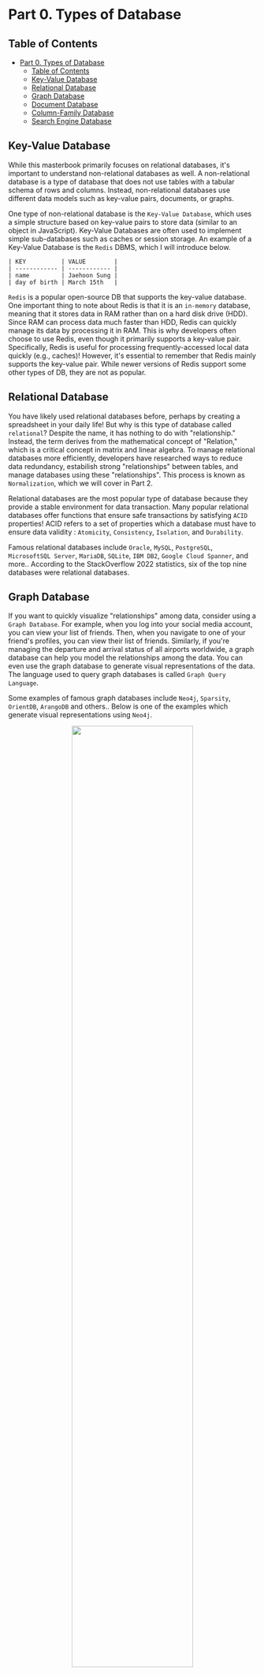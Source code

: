 # Part 0. Types of Database

## Table of Contents

- [Part 0. Types of Database](#part-0-types-of-database)
  - [Table of Contents](#table-of-contents)
  - [Key-Value Database](#key-value-database)
  - [Relational Database](#relational-database)
  - [Graph Database](#graph-database)
  - [Document Database](#document-database)
  - [Column-Family Database](#column-family-database)
  - [Search Engine Database](#search-engine-database)

## Key-Value Database

While this masterbook primarily focuses on relational databases, it's important to understand non-relational databases as well. A non-relational database is a type of database that does not use tables with a tabular schema of rows and columns. Instead, non-relational databases use different data models such as key-value pairs, documents, or graphs.

One type of non-relational database is the `Key-Value Database`, which uses a simple structure based on key-value pairs to store data (similar to an object in JavaScript). Key-Value Databases are often used to implement simple sub-databases such as caches or session storage. An example of a Key-Value Database is the `Redis` DBMS, which I will introduce below.

```
| KEY          | VALUE        |
| ------------ | ------------ |
| name         | Jaehoon Sung |
| day of birth | March 15th   |
```

`Redis` is a popular open-source DB that supports the key-value database. One important thing to note about Redis is that it is an `in-memory` database, meaning that it stores data in RAM rather than on a hard disk drive (HDD). Since RAM can process data much faster than HDD, Redis can quickly manage its data by processing it in RAM. This is why developers often choose to use Redis, even though it primarily supports a key-value pair. Specifically, Redis is useful for processing frequently-accessed local data quickly (e.g., caches)! However, it's essential to remember that Redis mainly supports the key-value pair. While newer versions of Redis support some other types of DB, they are not as popular.

## Relational Database

You have likely used relational databases before, perhaps by creating a spreadsheet in your daily life! But why is this type of database called `relational`? Despite the name, it has nothing to do with "relationship." Instead, the term derives from the mathematical concept of "Relation," which is a critical concept in matrix and linear algebra. To manage relational databases more efficiently, developers have researched ways to reduce data redundancy, estabilish strong "relationships" between tables, and manage databases using these "relationships". This process is known as `Normalization`, which we will cover in Part 2.

Relational databases are the most popular type of database because they provide a stable environment for data transaction. Many popular relational databases offer functions that ensure safe transactions by satisfying `ACID` properties! ACID refers to a set of properties which a database must have to ensure data validity : `Atomicity`, `Consistency`, `Isolation`, and `Durability`.

Famous relational databases include `Oracle`, `MySQL`, `PostgreSQL`, `MicrosoftSQL Server`, `MariaDB`, `SQLite`, `IBM DB2`, `Google Cloud Spanner`, and more.. According to the StackOverflow 2022 statistics, six of the top nine databases were relational databases.

## Graph Database

If you want to quickly visualize "relationships" among data, consider using a `Graph Database`. For example, when you log into your social media account, you can view your list of friends. Then, when you navigate to one of your friend's profiles, you can view their list of friends. Similarly, if you're managing the departure and arrival status of all airports worldwide, a graph database can help you model the relationships among the data. You can even use the graph database to generate visual representations of the data. The language used to query graph databases is called `Graph Query Language`.

Some examples of famous graph databases include `Neo4j`, `Sparsity`, `OrientDB`, `ArangoDB` and others.. Below is one of the examples which generate visual representations using `Neo4j`.

<p align = "center">
  <img src="https://neo4j.com/developer/_images/graph-examples-movies-example.png" width="70%"></img>
</p>

## Document Database

A `Document Database` looks very similar to the folders you use in Windows or in Finders on Mac. Technically, these folders are called "collections," and within them, there are many "documents". Data in each document is stored in a JSON-type format. But why do we use a document database? It offers more flexibility than a relational database while still maintaining structured and hierarchical properties. For example, with a relational database, you must define what types of data will be stored in each column. However, this is not necessary when using a document database. Furthermore, you can simply add any new set of data with different contexts in existing document databases whenever you want to, which is strictly prohibited in relational databases. To make changes in a relational database, you would have to redefine the whole schema of the database or write commands to let the relational DBMS know that you want to make changes.

Not only do document databases provide more flexibility, but they also allow for distributed processing and horizontal scaling, making them ideal for services that require multiple inputs/outputs. However, this added flexibility means less consistency. Since document databases are easy to update and copy/paste, each document has less consistency with others and has the potential to undermine the ACID rule. (Data in a document database is not normalized.)

Famous document databases include `mongoDB`, `FireStore`, and `CouchDB`.

## Column-Family Database

Let's assume that you still want to stick with a relational database but want a little more flexibility. In that case, a `Column-Family Database` might be the solution for you. It uses a tabular format of rows and columns, but each row can have only some shared values and its own row-specific values. For example, if each row represents customer data, the first row can have name, age, and address while the second row can have name, address, and birthday. In a relational database, you would have to create a database with each name, age, address, and birthday column, and each row would have some null values in each column. However, with a column-family database, you are allowed to make changes in the columns stored in each row.

Because column-family databases allow more flexibility, the existing SQL language will not be compatible with them. Column-family databases have their own syntax to query data. In addition, data in a column-family database is not normalized, and supports distributed processing, just like document databases. Personally, I think that understanding a column-family database as a mix of a relational database and a document database is enough at this point.

Famous column-family databases include `cassandra`, `Apache HBASE`, `Google BigTable`, and `Amazon DynamoDB`.

## Search Engine Database

`Search Engine Database` is specialized in creating indices and querying information. As the name suggests, it is optimized for services that require searching through large-scaled data content. It contains an index for each set of related documents or data, and if a search request comes into the database, the search engine database quickly queries data related to the search keyword using its index information. Famous search engine databases include `Elastic`, `Amazon CloudSearch`, and `Google CloudSearch`.

